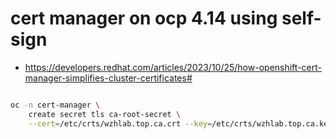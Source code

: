 # cert manager on ocp 4.14 using self-sign

- https://developers.redhat.com/articles/2023/10/25/how-openshift-cert-manager-simplifies-cluster-certificates#

```bash

oc -n cert-manager \
    create secret tls ca-root-secret \
    --cert=/etc/crts/wzhlab.top.ca.crt --key=/etc/crts/wzhlab.top.ca.key

```